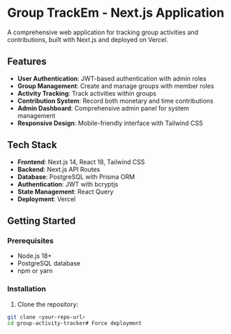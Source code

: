 # Group TrackEm - Next.js Application

A comprehensive web application for tracking group activities and contributions, built with Next.js and deployed on Vercel.

## Features

- **User Authentication**: JWT-based authentication with admin roles
- **Group Management**: Create and manage groups with member roles
- **Activity Tracking**: Track activities within groups
- **Contribution System**: Record both monetary and time contributions
- **Admin Dashboard**: Comprehensive admin panel for system management
- **Responsive Design**: Mobile-friendly interface with Tailwind CSS

## Tech Stack

- **Frontend**: Next.js 14, React 18, Tailwind CSS
- **Backend**: Next.js API Routes
- **Database**: PostgreSQL with Prisma ORM
- **Authentication**: JWT with bcryptjs
- **State Management**: React Query
- **Deployment**: Vercel

## Getting Started

### Prerequisites

- Node.js 18+ 
- PostgreSQL database
- npm or yarn

### Installation

1. Clone the repository:
```bash
git clone <your-repo-url>
cd group-activity-tracker# Force deployment

